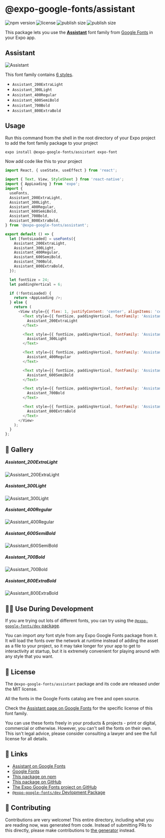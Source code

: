 # @expo-google-fonts/assistant

![npm version](https://flat.badgen.net/npm/v/@expo-google-fonts/assistant)
![license](https://flat.badgen.net/github/license/expo/google-fonts)
![publish size](https://flat.badgen.net/packagephobia/install/@expo-google-fonts/assistant)
![publish size](https://flat.badgen.net/packagephobia/publish/@expo-google-fonts/assistant)

This package lets you use the [**Assistant**](https://fonts.google.com/specimen/Assistant) font family from [Google Fonts](https://fonts.google.com/) in your Expo app.

## Assistant

![Assistant](./font-family.png)

This font family contains [6 styles](#-gallery).

- `Assistant_200ExtraLight`
- `Assistant_300Light`
- `Assistant_400Regular`
- `Assistant_600SemiBold`
- `Assistant_700Bold`
- `Assistant_800ExtraBold`

## Usage

Run this command from the shell in the root directory of your Expo project to add the font family package to your project
```sh
expo install @expo-google-fonts/assistant expo-font
```

Now add code like this to your project
```js
import React, { useState, useEffect } from 'react';

import { Text, View, StyleSheet } from 'react-native';
import { AppLoading } from 'expo';
import {
  useFonts,
  Assistant_200ExtraLight,
  Assistant_300Light,
  Assistant_400Regular,
  Assistant_600SemiBold,
  Assistant_700Bold,
  Assistant_800ExtraBold,
} from '@expo-google-fonts/assistant';

export default () => {
  let [fontsLoaded] = useFonts({
    Assistant_200ExtraLight,
    Assistant_300Light,
    Assistant_400Regular,
    Assistant_600SemiBold,
    Assistant_700Bold,
    Assistant_800ExtraBold,
  });

  let fontSize = 24;
  let paddingVertical = 6;

  if (!fontsLoaded) {
    return <AppLoading />;
  } else {
    return (
      <View style={{ flex: 1, justifyContent: 'center', alignItems: 'center' }}>
        <Text style={{ fontSize, paddingVertical, fontFamily: 'Assistant_200ExtraLight' }}>
          Assistant_200ExtraLight
        </Text>

        <Text style={{ fontSize, paddingVertical, fontFamily: 'Assistant_300Light' }}>
          Assistant_300Light
        </Text>

        <Text style={{ fontSize, paddingVertical, fontFamily: 'Assistant_400Regular' }}>
          Assistant_400Regular
        </Text>

        <Text style={{ fontSize, paddingVertical, fontFamily: 'Assistant_600SemiBold' }}>
          Assistant_600SemiBold
        </Text>

        <Text style={{ fontSize, paddingVertical, fontFamily: 'Assistant_700Bold' }}>
          Assistant_700Bold
        </Text>

        <Text style={{ fontSize, paddingVertical, fontFamily: 'Assistant_800ExtraBold' }}>
          Assistant_800ExtraBold
        </Text>
      </View>
    );
  }
};

```

## 🔡 Gallery

##### Assistant_200ExtraLight
![Assistant_200ExtraLight](./Assistant_200ExtraLight.ttf.png)

##### Assistant_300Light
![Assistant_300Light](./Assistant_300Light.ttf.png)

##### Assistant_400Regular
![Assistant_400Regular](./Assistant_400Regular.ttf.png)

##### Assistant_600SemiBold
![Assistant_600SemiBold](./Assistant_600SemiBold.ttf.png)

##### Assistant_700Bold
![Assistant_700Bold](./Assistant_700Bold.ttf.png)

##### Assistant_800ExtraBold
![Assistant_800ExtraBold](./Assistant_800ExtraBold.ttf.png)


## 👩‍💻 Use During Development

If you are trying out lots of different fonts, you can try using the [`@expo-google-fonts/dev` package](https://github.com/expo/google-fonts/tree/master/font-packages/dev#readme).

You can import *any* font style from any Expo Google Fonts package from it. It will load the fonts
over the network at runtime instead of adding the asset as a file to your project, so it may take longer
for your app to get to interactivity at startup, but it is extremely convenient
for playing around with any style that you want.

## 📖 License

The `@expo-google-fonts/assistant` package and its code are released under the MIT license.

All the fonts in the Google Fonts catalog are free and open source.

Check the [Assistant page on Google Fonts](https://fonts.google.com/specimen/Assistant) for the specific license of this font family.

You can use these fonts freely in your products & projects - print or digital, commercial or otherwise. However, you can't sell the fonts on their own. This isn't legal advice, please consider consulting a lawyer and see the full license for all details.

## 🔗 Links

- [Assistant on Google Fonts](https://fonts.google.com/specimen/Assistant)
- [Google Fonts](https://fonts.google.com/)
- [This package on npm](https://www.npmjs.com/package/@expo-google-fonts/assistant)
- [This package on GitHub](https://github.com/expo/google-fonts/tree/master/font-packages/assistant)
- [The Expo Google Fonts project on GitHub](https://github.com/expo/google-fonts)
- [`@expo-google-fonts/dev` Devlopment Package](https://github.com/expo/google-fonts/tree/master/font-packages/dev)

## 🤝 Contributing

Contributions are very welcome! This entire directory, including what you are reading now, was generated from code. Instead of submitting PRs to this directly, please make contributions to [the generator](https://github.com/expo/google-fonts/tree/master/packages/generator) instead.
